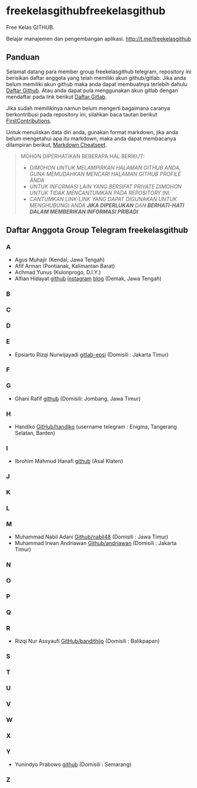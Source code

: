 # freekelasgithubfreekelasgithub
Free Kelas GITHUB.

Belajar manajemen dan pengembangan aplikasi.
http://t.me/freekelasgithub

## Panduan
Selamat datang para member group freekelasgithub telegram, repository ini berisikan daftar anggota yang telah memiliki akun github/gitlab. Jika anda belum memiliki akun github maka anda dapat membuatnya terlebih dahulu [Daftar Github](https://github.com/join?source=header-home). Atau anda dapat pula menggunakan akun gitlab dengan mendaftar pada link berikut [Daftar Gitlab](https://gitlab.com/users/sign_in#register-pane).

Jika sudah memilikinya namun belum mengerti bagaimana caranya berkontribusi pada repository ini, silahkan baca tautan berikut [FirstContributions](https://github.com/firstcontributions/first-contributions).

Untuk menuliskan data diri anda, gunakan format markdown, jika anda belum mengetahui apa itu markdown, maka anda dapat membacanya dilampiran berikut, [Markdown Cheatseet](https://github.com/adam-p/markdown-here/wiki/Markdown-Cheatsheet).

> MOHON DIPERHATIKAN BEBERAPA HAL BERIKUT:
> * _DIMOHON UNTUK MELAMPIRKAN HALAMAN GITHUB ANDA, GUNA MEMUDAHKAN MENCARI HALAMAN GITHUB PROFILE ANDA_
> * _UNTUK INFORMASI LAIN YANG BERSIFAT PRIVATE DIMOHON UNTUK TIDAK MENCANTUMKAN PADA REPOSITORY INI._
> * _CANTUMKAN LINK-LINK YANG DAPAT DIGUNAKAN UNTUK MENGHUBUNGI ANDA **_JIKA DIPERLUKAN_** DAN **_BERHATI-HATI DALAM MEMBERIKAN INFORMASI PRIBADI_**_


## Daftar Anggota Group Telegram freekelasgithub

### A
  * Agus Muhajir (Kendal, Jawa Tengah)
  * Afif Arman (Pontianak, Kalimantan Barat)
  * Achmad Yunus (Kulonprogo, D.I.Y.)
  * Alfian Hidayat [github](https://github.com/alfianguide) [instagram](http://instagram.com/alfianguide) [blog](http://alfianguide.blogspot.com) (Demak, Jawa Tengah)
### B
### C
### D
### E
  * Epsiarto Rizqi Nurwijayadi [gitlab-epsi](https://gitlab.com/epsi-rns) (Domisili : Jakarta Timur)

### F
### G
  * Ghani Rafif [github](https://github.com/ekickx) (Domisili: Jombang, Jawa Timur)
### H
  * Handiko [GitHub/handiko](https://github.com/handiko) (username telegram : Enigma, Tangerang Selatan, Banten)
### I
  * Ibrohim Mahmud Hanafi [github](https://github.com/blackinitial) (Asal Klaten)
### J
### K
### L
### M
  * Muhammad Nabil Adani [Github/nabil48](https://github.com/nabil48) (Domisili : Jawa Timur)
  * Muhammad Irwan Andriawan [Github/andriawan](https://github.com/andriawan) (Domisili : Jakarta Timur)

### N
### O
### P
### Q
### R
  * Rizqi Nur Assyaufi [GitHub/bandithijo](https://github.com/bandithijo) (Domisili : Balikpapan)
### S
### T
### U
### V
### W
### X

### Y
  * Yunindyo Prabowo [github](https://github.com/ypraw) (Domisili : Semarang)

### Z
